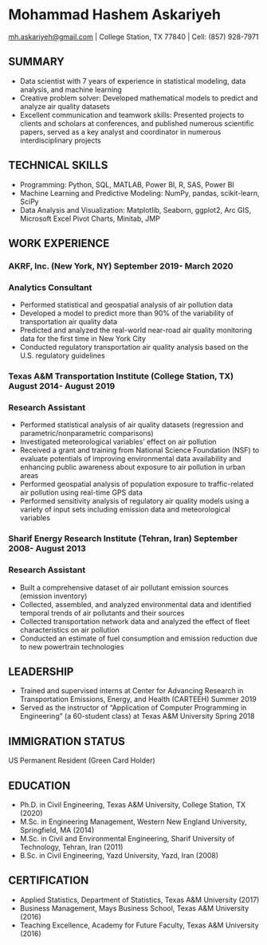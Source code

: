 
# Mohammad Hashem Askariyeh

mh.askariyeh@gmail.com | College Station, TX 77840 | Cell: (857) 928-7971

## SUMMARY

*	Data scientist with 7 years of experience in statistical modeling, data analysis, and machine learning
*	Creative problem solver: Developed mathematical models to predict and analyze air quality datasets 
*	Excellent communication and teamwork skills: Presented projects to clients and scholars at conferences, and published numerous scientific papers, served as a key analyst and coordinator in numerous interdisciplinary projects

## TECHNICAL SKILLS

*	Programming: Python, SQL, MATLAB, Power BI, R, SAS, Power BI
*	Machine Learning and Predictive Modeling: NumPy, pandas, scikit-learn, SciPy
*	Data Analysis and Visualization: Matplotlib, Seaborn, ggplot2, Arc GIS, Microsoft Excel Pivot Charts, Minitab, JMP

## WORK EXPERIENCE

### AKRF, Inc. (New York, NY)	September 2019- March 2020

### Analytics Consultant

*	Performed statistical and geospatial analysis of air pollution data
*	Developed a model to predict more than 90% of the variability of transportation air quality data 
*	Predicted and analyzed the real-world near-road air quality monitoring data for the first time in New York City
*	Conducted regulatory transportation air quality analysis based on the U.S. regulatory guidelines

### Texas A&M Transportation Institute (College Station, TX)	August 2014- August 2019

### Research Assistant

*	Performed statistical analysis of air quality datasets (regression and parametric/nonparametric comparisons) 
*	Investigated meteorological variables’ effect on air pollution
*	Received a grant and training from National Science Foundation (NSF) to evaluate potentials of improving environmental data availability and enhancing public awareness about exposure to air pollution in urban areas
*	Performed geospatial analysis of population exposure to traffic-related air pollution using real-time GPS data 
*	Performed sensitivity analysis of regulatory air quality models using a variety of input sets including emission data and meteorological variables

### Sharif Energy Research Institute (Tehran, Iran)	September 2008- August 2013

### Research Assistant

*	Built a comprehensive dataset of air pollutant emission sources (emission inventory)
*	Collected, assembled, and analyzed environmental data and identified temporal trends of air pollutants and their sources 
*	Collected transportation network data and analyzed the effect of fleet characteristics on air pollution 
*	Conducted an estimate of fuel consumption and emission reduction due to new powertrain technologies

## LEADERSHIP

*	Trained and supervised interns at Center for Advancing Research in Transportation Emissions, Energy, and Health (CARTEEH)	Summer 2019
*	Served as the instructor of “Application of Computer Programming in Engineering” (a 60-student class) at Texas A&M University	Spring 2018

## IMMIGRATION STATUS

US Permanent Resident (Green Card Holder)

## EDUCATION

* Ph.D. in Civil Engineering, Texas A&M University, College Station, TX	(2020)
* M.Sc. in Engineering Management, Western New England University, Springfield, MA (2014)
* M.Sc. in Civil and Environmental Engineering, Sharif University of Technology, Tehran, Iran (2011)
* B.Sc. in Civil Engineering, Yazd University, Yazd, Iran (2008)

## CERTIFICATION

* Applied Statistics, Department of Statistics, Texas A&M University (2017)
* Business Management, Mays Business School, Texas A&M University (2016)
* Teaching Excellence, Academy for Future Faculty, Texas A&M University (2016)
